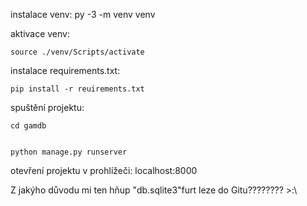 instalace venv:
    py -3 -m venv venv

aktivace venv:

    source ./venv/Scripts/activate


instalace requirements.txt:

    pip install -r reuirements.txt



spuštění projektu:

    cd gamdb
    

    python manage.py runserver


otevření projektu v prohlížeči:
    localhost:8000


Z jakýho důvodu mi ten hňup "db.sqlite3"furt leze do Gitu???????? >:\